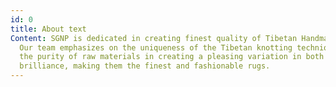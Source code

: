 ```yaml
---
id: 0
title: About text
Content: SGNP is dedicated in creating finest quality of Tibetan Handmade Rugs.
  Our team emphasizes on the uniqueness of the Tibetan knotting technique and on
  the purity of raw materials in creating a pleasing variation in both color and
  brilliance, making them the finest and fashionable rugs.
---
```

